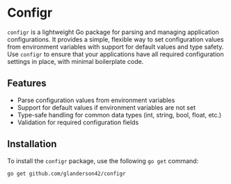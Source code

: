 # Configr

`configr` is a lightweight Go package for parsing and managing application configurations. It provides a simple, flexible way to set configuration values from environment variables with support for default values and type safety. Use `configr` to ensure that your applications have all required configuration settings in place, with minimal boilerplate code.

## Features

- Parse configuration values from environment variables
- Support for default values if environment variables are not set
- Type-safe handling for common data types (int, string, bool, float, etc.)
- Validation for required configuration fields

## Installation

To install the `configr` package, use the following `go get` command:

```bash
go get github.com/glanderson42/configr
